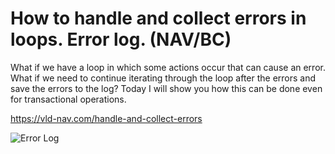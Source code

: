 # How to handle and collect errors in loops. Error log. (NAV/BC)
What if we have a loop in which some actions occur that can cause an error. What if we need to continue iterating through the loop after the errors and save the errors to the log? Today I will show you how this can be done even for transactional operations.

https://vld-nav.com/handle-and-collect-errors

![Error Log](https://static.tildacdn.com/tild6665-3962-4535-b863-333931626362/ErrorLog.gif)
